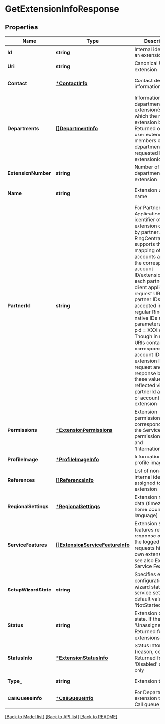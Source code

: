 # GetExtensionInfoResponse

## Properties
Name | Type | Description | Notes
------------ | ------------- | ------------- | -------------
**Id** | **string** | Internal identifier of an extension | [default to null]
**Uri** | **string** | Canonical URI of an extension | [default to null]
**Contact** | [***ContactInfo**](ContactInfo.md) | Contact detailed information | [optional] [default to null]
**Departments** | [**[]DepartmentInfo**](DepartmentInfo.md) | Information on department extension(s), to which the requested extension belongs. Returned only for user extensions, members of department, requested by single extensionId | [optional] [default to null]
**ExtensionNumber** | **string** | Number of department extension | [optional] [default to null]
**Name** | **string** | Extension user name | [optional] [default to null]
**PartnerId** | **string** | For Partner Applications Internal identifier of an extension created by partner. The RingCentral supports the mapping of accounts and stores the corresponding account ID/extension ID for each partner ID of a client application. In request URIs partner IDs are accepted instead of regular RingCentral native IDs as path parameters using pid &#x3D; XXX clause. Though in response URIs contain the corresponding account IDs and extension IDs. In all request and response bodies these values are reflected via partnerId attributes of account and extension | [optional] [default to null]
**Permissions** | [***ExtensionPermissions**](ExtensionPermissions.md) | Extension permissions, corresponding to the Service Web permissions &#39;Admin&#39; and &#39;InternationalCalling&#39; | [optional] [default to null]
**ProfileImage** | [***ProfileImageInfo**](ProfileImageInfo.md) | Information on profile image | [default to null]
**References** | [**[]ReferenceInfo**](ReferenceInfo.md) | List of non-RC internal identifiers assigned to an extension | [optional] [default to null]
**RegionalSettings** | [***RegionalSettings**](RegionalSettings.md) | Extension region data (timezone, home country, language) | [optional] [default to null]
**ServiceFeatures** | [**[]ExtensionServiceFeatureInfo**](ExtensionServiceFeatureInfo.md) | Extension service features returned in response only when the logged-in user requests his/her own extension info, see also Extension Service Features | [optional] [default to null]
**SetupWizardState** | **string** | Specifies extension configuration wizard state (web service setup). The default value is &#39;NotStarted&#39; | [optional] [default to null]
**Status** | **string** | Extension current state. If the status is &#39;Unassigned&#39;. Returned for all extensions | [default to null]
**StatusInfo** | [***ExtensionStatusInfo**](ExtensionStatusInfo.md) | Status information (reason, comment). Returned for &#39;Disabled&#39; status only | [optional] [default to null]
**Type_** | **string** | Extension type | [default to null]
**CallQueueInfo** | [***CallQueueInfo**](CallQueueInfo.md) | For Department extension type only. Call queue settings | [optional] [default to null]

[[Back to Model list]](../README.md#documentation-for-models) [[Back to API list]](../README.md#documentation-for-api-endpoints) [[Back to README]](../README.md)



